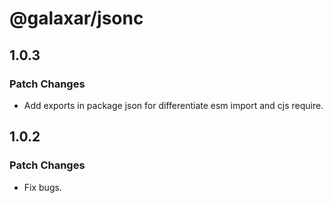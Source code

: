 # @galaxar/jsonc

## 1.0.3

### Patch Changes

-   Add exports in package json for differentiate esm import and cjs require.

## 1.0.2

### Patch Changes

-   Fix bugs.
